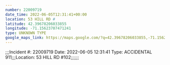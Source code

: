 ```yaml
---
number: 22009719
date_time: 2022-06-05T12:31:41+00:00
location: 53 HILL RD #
latitude: 42.39678206033855
longitude: -71.15623707471241
type: UNKNOWN TYPE
google_maps_link: https://maps.google.com/?q=42.39678206033855,-71.15623707471241
---
```


;;;Incident #: 22009719  Date: 2022-06-05 12:31:41   Type: ACCIDENTAL 911;;;Location: 53 HILL RD #102;;;;;;
